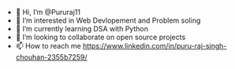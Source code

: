 - 👋 Hi, I’m @Pururaj11
- 👀 I’m interested in Web Devlopement and Problem soling
- 🌱 I’m currently learning DSA with Python
- 💞️ I’m looking to collaborate on open source projects
- 📫 How to reach me https://www.linkedin.com/in/puru-raj-singh-chouhan-2355b7259/


